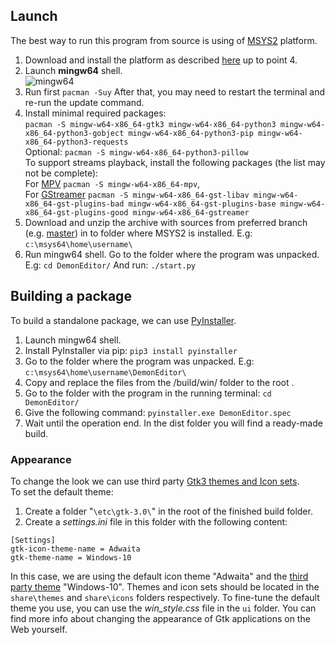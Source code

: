 ## Launch
The best way to run this program from source is using of [MSYS2](https://www.msys2.org/) platform. 
1. Download and install the platform as described [here](https://www.msys2.org/) up to point 4. 
2. Launch **mingw64** shell.  
![mingw64](https://user-images.githubusercontent.com/7511379/161400639-898ceb10-7de8-4557-bde1-25fe32bdfb03.png)
3. Run first `pacman -Suy` After that, you may need to restart the terminal and re-run the update command. 
4. Install minimal required packages:  
   `pacman -S mingw-w64-x86_64-gtk3 mingw-w64-x86_64-python3 mingw-w64-x86_64-python3-gobject mingw-w64-x86_64-python3-pip mingw-w64-x86_64-python3-requests`  
Optional: `pacman -S mingw-w64-x86_64-python3-pillow`  
To support streams playback, install the following packages (the list may not be complete):   
For [MPV](https://mpv.io/) `pacman -S mingw-w64-x86_64-mpv`,  
For  [GStreamer](https://gstreamer.freedesktop.org/)  `pacman -S mingw-w64-x86_64-gst-libav mingw-w64-x86_64-gst-plugins-bad mingw-w64-x86_64-gst-plugins-base mingw-w64-x86_64-gst-plugins-good mingw-w64-x86_64-gstreamer`  
5. Download and unzip the archive with sources from preferred branch (e.g. [master](https://github.com/DYefremov/DemonEditor/archive/refs/heads/master.zip)) in to folder where MSYS2 is installed. E.g: `c:\msys64\home\username\`
6. Run mingw64 shell. Go to the folder where the program was unpacked. E.g: `cd DemonEditor/`
And run: `./start.py`

## Building a package
To build a standalone package, we can use [PyInstaller](https://pyinstaller.readthedocs.io/en/stable/). 
1. Launch mingw64 shell.
2. Install PyInstaller via pip:  `pip3 install pyinstaller`
3. Go to the folder where the program was unpacked. E.g: `c:\msys64\home\username\DemonEditor\`
4. Сopy and replace the files from the /build/win/ folder to the root .
5. Go to the folder with the program in the running terminal:  `cd DemonEditor/`
6. Give the following command: `pyinstaller.exe DemonEditor.spec`
7. Wait until the operation end. In the dist folder you will find a ready-made build.

### Appearance
To change the look we can use third party [Gtk3 themes and Icon sets](https://www.gnome-look.org).   
To set the default theme:
1. Сreate a folder "`\etc\gtk-3.0\`" in the root of the finished build folder.
2. Create a _settings.ini_ file in this folder with the following content: 
  ```
  [Settings]
  gtk-icon-theme-name = Adwaita
  gtk-theme-name = Windows-10
  ```
In this case, we are using the default icon theme "Adwaita" and the [third party theme](https://github.com/B00merang-Project/Windows-10) "Windows-10".
Themes and icon sets should be located in the `share\themes` and `share\icons` folders respectively. 
To fine-tune the default theme you use, you can use the _win_style.css_ file in the `ui` folder. 
You can find more info about changing the appearance of Gtk applications on the Web yourself. 
